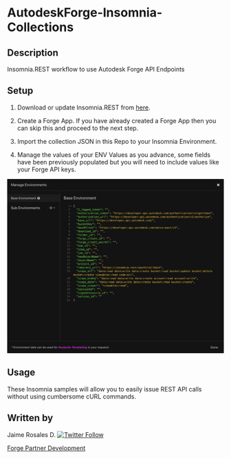 # AutodeskForge-Insomnia-Collections


## Description
Insomnia.REST workflow to use Autodesk Forge API Endpoints

## Setup

1. Download or update Insomnia.REST from [here](https://insomnia.rest/download).

2. Create a Forge App. If you have already created a Forge App then you can skip this and proceed to the next step. 

3. Import the collection JSON in this Repo to your Insomnia Environment.

4. Manage the values of your ENV Values as you advance, some fields have been previously populated but you will need to include values like your Forge API keys.

![thumbnail](./env-preview.png)

## Usage

These Insomnia samples will allow you to easily issue REST API calls without using cumbersome cURL commands.


## Written by

Jaime Rosales D. [![Twitter Follow](https://img.shields.io/twitter/follow/afrojme.svg?style=social&label=Follow)](https://twitter.com/AfroJme) 

[Forge Partner Development](http://forge.autodesk.com)